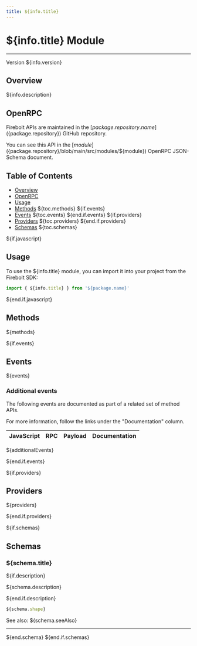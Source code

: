 ```yaml
---
title: ${info.title}
---
```


# ${info.title} Module
---
Version ${info.version}

## Overview
 ${info.description}

## OpenRPC
Firebolt APIs are maintained in the [${package.repository.name}](${package.repository}) GitHub repository.

You can see this API in the [${module}](${package.repository}/blob/main/src/modules/${module}) OpenRPC JSON-Schema document. 

## Table of Contents
 - [Overview](#overview)
 - [OpenRPC](#openrpc)
 - [Usage](#usage)
 - [Methods](#methods)
${toc.methods}
${if.events}
 - [Events](#events)
${toc.events}
${end.if.events}
${if.providers}
 - [Providers](#providers)
${toc.providers}
${end.if.providers}
 - [Schemas](#schemas)
${toc.schemas}

<span></span>

${if.javascript}
## Usage
To use the ${info.title} module, you can import it into your project from the Firebolt SDK:

```javascript
import { ${info.title} } from '${package.name}'
```
${end.if.javascript}


## Methods
${methods}

${if.events}

## Events

${events}

### Additional events
The following events are documented as part of a related set of method APIs.

For more information, follow the links under the "Documentation" column.

| JavaScript | RPC | Payload | Documentation |
|-------|---------|----------|-------------|
${additionalEvents}

${end.if.events}

${if.providers}

## Providers

${providers}

${end.if.providers}

${if.schemas}

## Schemas

### ${schema.title}

${if.description}

${schema.description}

${end.if.description}
```typescript
${schema.shape}
```

See also: ${schema.seeAlso}

---
${end.schema}
${end.if.schemas}
